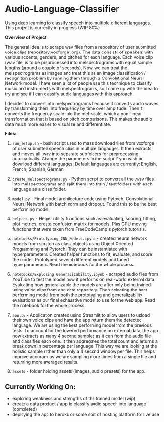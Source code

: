 # Audio-Language-Classifier
Using deep learning to classify speech into multiple different languages. This project is currently in progress (WIP 80%)

**Overview of Project:**

The general idea is to scrape wav files from a repository of user submitted voice clips (repository.voxforge1.org). The data consists of speakers with various accents, genders, and pitches for each language. 
Each voice clip (wav file) is to be preprocessed into melspectrograms with equal sample lengths (around a couple of seconds). Now, we can treat the melspectrograms as images and treat this as an image classification / recognition problem by running them through a Convolutional Neural Network model. I have seen a lot of people use this technique to classify music and instruments with melspectrograms, so I came up with the idea to try and see if I can classify audio languages with this approach. 

I decided to convert into melspectrograms because it converts audio waves by transforming them into frequency by time over amplitude. Then it converts the frequency scale into the mel-scale, which a non-linear transformation that is based on pitch comparisons. This makes the audio data much more easier to visualize and differentiate. 


**Files:**

1. `run_setup.sh` - bash script used to mass download files from voxforge of user submitted speech clips in multiple langauges. It then extracts and moves all .wav into separate subfolders for preprocessing automatically. Change the parameters in the script if you wish to download different languages. Default langauges are currently:  English, French, Spanish, German

2. `create_melspectrograms.py` - Python script to convert all the .wav files into melspectrograms and split them into train / test folders with each language as a class folder.

3. `model.py` - Final model architecture code using Pytorch. Convolutional Neural Network with batch norm and dropout. Found this to be the best performing model.

4. `helpers.py` - Helper utility functions such as evaluating, scoring, fitting, plot metrics, create confusion matrix for models. Plus GPU moving functions that were taken from FreeCodeCamp's pytorch tutorials.

5. `notebooks/Prototyping_CNN_Models.ipynb` - created neural network models from scratch as class objects using Object Oriented Programming and Pytorch. They can be instantiated with hyperparameters. Created helper functions to fit, evaluate, and score the model. Prototyped several different models and tuned hyperparameters. Read the notebook for the whole process. 

6. `notebooks/Exploring Generalizability.ipynb` - scraped audio files from YouTube to test the model how it performs on real-world external data. Evaluating how generalizable the models are after only being trained using voice clips from one data repository. Then selecting the best performing model from both the prototyping and generalizability evaluations as our final exhaustive model to use for the web app. Read the notebook for the whole process.

7. `app.py` - Application created using Streamlit to allow users to upload their own voice clips and have the app return them the detected language. We are using the best performing model from the previous tests. To account for the lowered performance on external data, the app now extracts as many 4 second samples as it can from the audio file and classifies each one. It then aggregates the total count and returns a break down in percentage per language. This way we are looking at the holistic sample rather than only a 4 second window per file. This helps improve accuracy as we are sampling more times from a single file and returning more averaged results.

8. `assets` - folder holding assets (images, audio presets) for the app. 


## Currently Working On:
- exploring weakness and strengths of the trained model (wip)
- create a data product / app to classify audio speech into language (completed)
- deploying the app to heroku or some sort of hosting platform for live use


